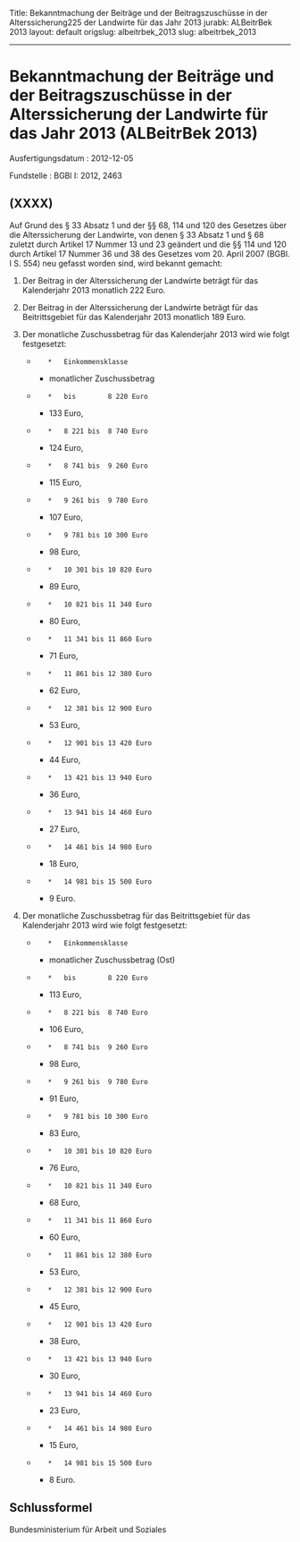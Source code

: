 Title: Bekanntmachung der Beiträge und der Beitragszuschüsse in der Alterssicherung225
  der Landwirte für das Jahr 2013
jurabk: ALBeitrBek 2013
layout: default
origslug: albeitrbek_2013
slug: albeitrbek_2013

---

# Bekanntmachung der Beiträge und der Beitragszuschüsse in der Alterssicherung der Landwirte für das Jahr 2013 (ALBeitrBek 2013)

Ausfertigungsdatum
:   2012-12-05

Fundstelle
:   BGBl I: 2012, 2463


## (XXXX)

Auf Grund des § 33 Absatz 1 und der §§ 68, 114 und 120 des Gesetzes
über die Alterssicherung der Landwirte, von denen § 33 Absatz 1 und §
68 zuletzt durch Artikel 17 Nummer 13 und 23 geändert und die §§ 114
und 120 durch Artikel 17 Nummer 36 und 38 des Gesetzes vom 20. April
2007 (BGBl. I S. 554) neu gefasst worden sind, wird bekannt gemacht:


1.  Der Beitrag in der Alterssicherung der Landwirte beträgt für das
    Kalenderjahr 2013 monatlich 222 Euro.


2.  Der Beitrag in der Alterssicherung der Landwirte beträgt für das
    Beitrittsgebiet für das Kalenderjahr 2013 monatlich 189 Euro.


3.  Der monatliche Zuschussbetrag für das Kalenderjahr 2013 wird wie folgt
    festgesetzt:

    *        *   Einkommensklasse

        *   monatlicher
            Zuschussbetrag


    *        *   bis        8 220 Euro

        *   133 Euro,


    *        *   8 221 bis  8 740 Euro

        *   124 Euro,


    *        *   8 741 bis  9 260 Euro

        *   115 Euro,


    *        *   9 261 bis  9 780 Euro

        *   107 Euro,


    *        *   9 781 bis 10 300 Euro

        *   98 Euro,


    *        *   10 301 bis 10 820 Euro

        *   89 Euro,


    *        *   10 821 bis 11 340 Euro

        *   80 Euro,


    *        *   11 341 bis 11 860 Euro

        *   71 Euro,


    *        *   11 861 bis 12 380 Euro

        *   62 Euro,


    *        *   12 381 bis 12 900 Euro

        *   53 Euro,


    *        *   12 901 bis 13 420 Euro

        *   44 Euro,


    *        *   13 421 bis 13 940 Euro

        *   36 Euro,


    *        *   13 941 bis 14 460 Euro

        *   27 Euro,


    *        *   14 461 bis 14 980 Euro

        *   18 Euro,


    *        *   14 981 bis 15 500 Euro

        *   9 Euro.





4.  Der monatliche Zuschussbetrag für das Beitrittsgebiet für das
    Kalenderjahr 2013 wird wie folgt festgesetzt:

    *        *   Einkommensklasse

        *   monatlicher
            Zuschussbetrag
            (Ost)


    *        *   bis        8 220 Euro

        *   113 Euro,


    *        *   8 221 bis  8 740 Euro

        *   106 Euro,


    *        *   8 741 bis  9 260 Euro

        *   98 Euro,


    *        *   9 261 bis  9 780 Euro

        *   91 Euro,


    *        *   9 781 bis 10 300 Euro

        *   83 Euro,


    *        *   10 301 bis 10 820 Euro

        *   76 Euro,


    *        *   10 821 bis 11 340 Euro

        *   68 Euro,


    *        *   11 341 bis 11 860 Euro

        *   60 Euro,


    *        *   11 861 bis 12 380 Euro

        *   53 Euro,


    *        *   12 381 bis 12 900 Euro

        *   45 Euro,


    *        *   12 901 bis 13 420 Euro

        *   38 Euro,


    *        *   13 421 bis 13 940 Euro

        *   30 Euro,


    *        *   13 941 bis 14 460 Euro

        *   23 Euro,


    *        *   14 461 bis 14 980 Euro

        *   15 Euro,


    *        *   14 981 bis 15 500 Euro

        *   8 Euro.








## Schlussformel

Bundesministerium für Arbeit und Soziales


